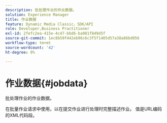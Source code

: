 ```yaml
---
description: 批处理作业的作业数据。
solution: Experience Manager
title: 作业数据
feature: Dynamic Media Classic，SDK/API
role: Developer,Business Practitioner
exl-id: 2fefc2ea-415e-4c47-bbd6-ba081f849d5f
source-git-commit: 1ec8b59f442eb96c6c3f5f1405d57a38a86bd056
workflow-type: tm+mt
source-wordcount: '42'
ht-degree: 0%

---
```


# 作业数据{#jobdata}

批处理作业的作业数据。

在批量作业请求中使用，以在提交作业进行处理时完整描述作业。 值是URL编码的XML代码段。
